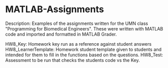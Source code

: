# MATLAB-Assignments
Description: Examples of the assignments written for the UMN class "Programming for Biomedical Engineers". These were written with MATLAB code and imported and formatted in MATLAB Grader. 

HW8_Key: Homework key run as a reference against student answers
HW8_LearnerTemplate: Homework student template given to students and intended for them to fill in the functions based on the questions.
HW8_Test: Assessment to be run that checks the students code vs the Key. 
